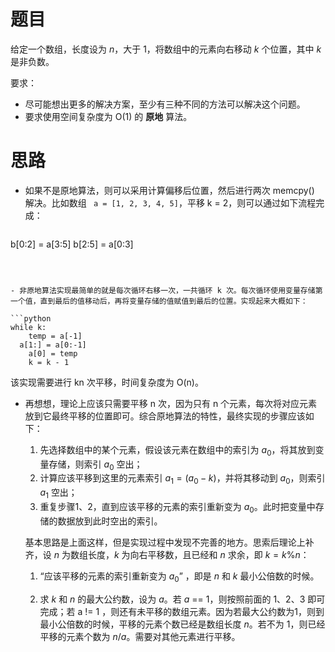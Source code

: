 # 题目

给定一个数组，长度设为 *n*，大于 1，将数组中的元素向右移动 *k* 个位置，其中 *k* 是非负数。

要求：

- 尽可能想出更多的解决方案，至少有三种不同的方法可以解决这个问题。
- 要求使用空间复杂度为 O(1) 的 **原地** 算法。



# 思路

- 如果不是原地算法，则可以采用计算偏移后位置，然后进行两次 memcpy() 解决。比如数组 ``` a = [1, 2, 3, 4, 5]```，平移 k = 2，则可以通过如下流程完成：

  ```python
b[0:2] = a[3:5]
b[2:5] = a[0:3]
  ```



- 非原地算法实现最简单的就是每次循环右移一次，一共循环 k 次。每次循环使用变量存储第一个值，直到最后的值移动后，再将变量存储的值赋值到最后的位置。实现起来大概如下：

  ```python
  while k:
      temp = a[-1]
    a[1:] = a[0:-1]
      a[0] = temp
      k = k - 1
  ```
  
  该实现需要进行 kn 次平移，时间复杂度为 O(n)。



- 再想想，理论上应该只需要平移 n 次，因为只有 n 个元素，每次将对应元素放到它最终平移的位置即可。综合原地算法的特性，最终实现的步骤应该如下：

  1. 先选择数组中的某个元素，假设该元素在数组中的索引为 $a_0$，将其放到变量存储，则索引 $a_0$ 空出；
  2. 计算应该平移到这里的元素索引 $a_1 = (a_0 - k)$，并将其移动到 $a_0$，则索引 $a_1$ 空出；
  3. 重复步骤1、2，直到应该平移的元素的索引重新变为 $a_0$。此时把变量中存储的数据放到此时空出的索引。

  基本思路是上面这样，但是实现过程中发现不完善的地方。思索后理论上补齐，设 *n* 为数组长度，*k* 为向右平移数，且已经和 *n* 求余，即 $k = k \% n$：

  1. “应该平移的元素的索引重新变为 $a_0$” ，即是 $n$ 和 $k$ 最小公倍数的时候。

  2. 求 $k$ 和 $n$ 的最大公约数，设为 $a$。若 $a$ == 1，则按照前面的 1、2、3 即可完成；若 a != 1 ，则还有未平移的数组元素。因为若最大公约数为1，则到最小公倍数的时候，平移的元素个数已经是数组长度 $n$。若不为 1，则已经平移的元素个数为 $n/a$。需要对其他元素进行平移。



